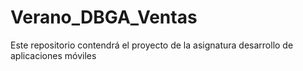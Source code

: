 # Verano_DBGA_Ventas
Este repositorio contendrá el proyecto de la asignatura desarrollo de aplicaciones móviles  
